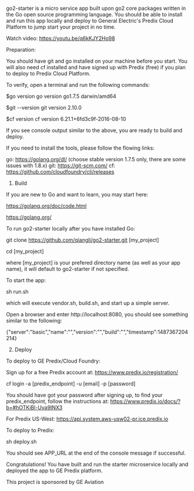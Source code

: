 #

go2-starter is a micro service app built upon go2 core packages written in the Go open source programming language.
You should be able to install and run this app locally and deploy to General Electric's Predix Cloud Platform
to jump start your project in no time.

Watch video: https://youtu.be/q6kKJY2Ho98

Preparation:

You should have git and go installed on your machine before you start. You will also need cf installed
and have signed up with Predix (free) if you plan to deploy to Predix Cloud Platform.

To verify, open a terminal and run the following commands:

$go version
go version go1.7.5 darwin/amd64

$git --version
git version 2.10.0

$cf version
cf version 6.21.1+6fd3c9f-2016-08-10

If you see console output similar to the above, you are ready to build and deploy.

If you need to install the tools, please follow the flowing links:

go: https://golang.org/dl/ (choose stable version 1.7.5 only, there are some issues with 1.8.x)
git: https://git-scm.com/
cf: https://github.com/cloudfoundry/cli/releases


1. Build

If you are new to Go and want to learn, you may start here:

https://golang.org/doc/code.html

https://golang.org/


To run go2-starter locally after you have installed Go:


git clone https://github.com/qiangli/go2-starter.git [my_project]

cd [my_project]

where [my_project] is your prefered directory name (as well as your app name), it will default to go2-starter if not specified.

To start the  app:

sh run.sh

which will execute vendor.sh, build.sh, and start up a simple server.


Open a browser and enter http://localhost:8080, you should see something similar to the following:

{"server":"basic","name":"","version":"","build":"","timestamp":1487367204214}


2. Deploy

To deploy to GE Predix/Cloud Foundry:


Sign up for a free Predix account at: https://www.predix.io/registration/

cf login -a [predix_endpoint] -u [email] -p [password]

You should have got your password after signing up, to find your predix_endpoint, follow the instructions at:
https://www.predix.io/docs/?b=#hOTKiBl-Uva9INX3

For Predix US-West: https://api.system.aws-usw02-pr.ice.predix.io

To deploy to Predix:

sh deploy.sh


You should see APP_URL at the end of the console message if successful.


Congratulations! You have built and run the starter microservice locally and deployed the app to GE Predix platform.



This project is sponsored by GE Aviation